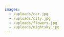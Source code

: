 ```yaml
---
images:
  - /uploads/car.jpg
  - /uploads/city.jpg
  - /uploads/flowers.jpg
  - /uploads/nightsky.jpg
---
```


